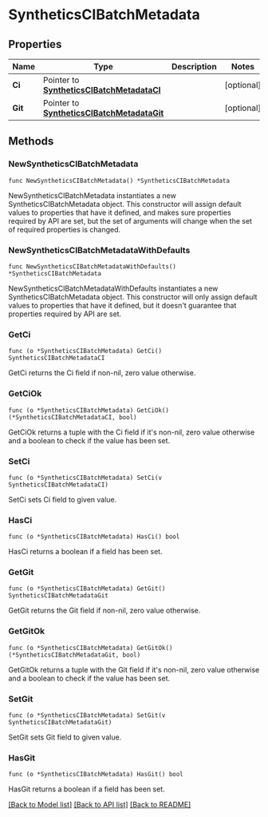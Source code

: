 # SyntheticsCIBatchMetadata

## Properties

| Name    | Type                                                                           | Description | Notes      |
| ------- | ------------------------------------------------------------------------------ | ----------- | ---------- |
| **Ci**  | Pointer to [**SyntheticsCIBatchMetadataCI**](SyntheticsCIBatchMetadataCI.md)   |             | [optional] |
| **Git** | Pointer to [**SyntheticsCIBatchMetadataGit**](SyntheticsCIBatchMetadataGit.md) |             | [optional] |

## Methods

### NewSyntheticsCIBatchMetadata

`func NewSyntheticsCIBatchMetadata() *SyntheticsCIBatchMetadata`

NewSyntheticsCIBatchMetadata instantiates a new SyntheticsCIBatchMetadata object.
This constructor will assign default values to properties that have it defined,
and makes sure properties required by API are set, but the set of arguments
will change when the set of required properties is changed.

### NewSyntheticsCIBatchMetadataWithDefaults

`func NewSyntheticsCIBatchMetadataWithDefaults() *SyntheticsCIBatchMetadata`

NewSyntheticsCIBatchMetadataWithDefaults instantiates a new SyntheticsCIBatchMetadata object.
This constructor will only assign default values to properties that have it defined,
but it doesn't guarantee that properties required by API are set.

### GetCi

`func (o *SyntheticsCIBatchMetadata) GetCi() SyntheticsCIBatchMetadataCI`

GetCi returns the Ci field if non-nil, zero value otherwise.

### GetCiOk

`func (o *SyntheticsCIBatchMetadata) GetCiOk() (*SyntheticsCIBatchMetadataCI, bool)`

GetCiOk returns a tuple with the Ci field if it's non-nil, zero value otherwise
and a boolean to check if the value has been set.

### SetCi

`func (o *SyntheticsCIBatchMetadata) SetCi(v SyntheticsCIBatchMetadataCI)`

SetCi sets Ci field to given value.

### HasCi

`func (o *SyntheticsCIBatchMetadata) HasCi() bool`

HasCi returns a boolean if a field has been set.

### GetGit

`func (o *SyntheticsCIBatchMetadata) GetGit() SyntheticsCIBatchMetadataGit`

GetGit returns the Git field if non-nil, zero value otherwise.

### GetGitOk

`func (o *SyntheticsCIBatchMetadata) GetGitOk() (*SyntheticsCIBatchMetadataGit, bool)`

GetGitOk returns a tuple with the Git field if it's non-nil, zero value otherwise
and a boolean to check if the value has been set.

### SetGit

`func (o *SyntheticsCIBatchMetadata) SetGit(v SyntheticsCIBatchMetadataGit)`

SetGit sets Git field to given value.

### HasGit

`func (o *SyntheticsCIBatchMetadata) HasGit() bool`

HasGit returns a boolean if a field has been set.

[[Back to Model list]](../README.md#documentation-for-models) [[Back to API list]](../README.md#documentation-for-api-endpoints) [[Back to README]](../README.md)
